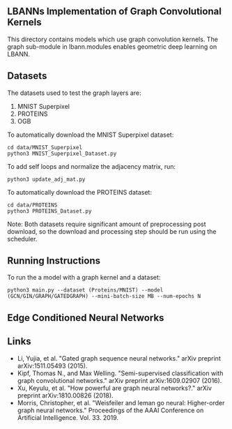 ## LBANNs Implementation of Graph Convolutional Kernels 
This directory contains models which use graph convolution kernels. The graph sub-module in lbann.modules enables 
geometric deep learning on LBANN. 

## Datasets
The datasets used to test the graph layers are: 

1. MNIST Superpixel 
2. PROTEINS
3. OGB

To automatically download the MNIST Superpixel dataset: 

```
cd data/MNIST_Superpixel
python3 MNIST_Superpixel_Dataset.py
```

To add self loops and normalize the adjacency matrix, run: 

```
python3 update_adj_mat.py
```

To automatically download the PROTEINS dataset: 
```
cd data/PROTEINS
python3 PROTEINS_Dataset.py
```

Note: Both datasets require significant amount of preprocessing post download, so 
the download and processing step should be run using the scheduler. 


## Running Instructions 
To run the a model with a graph kernel and a dataset: 

```
python3 main.py --dataset (Proteins/MNIST) --model (GCN/GIN/GRAPH/GATEDGRAPH) --mini-batch-size MB --num-epochs N

```

## Edge Conditioned Neural Networks 

## Links 

- Li, Yujia, et al. "Gated graph sequence neural networks." arXiv preprint arXiv:1511.05493 (2015).
- Kipf, Thomas N., and Max Welling. "Semi-supervised classification with graph convolutional networks." arXiv preprint arXiv:1609.02907 (2016).
- Xu, Keyulu, et al. "How powerful are graph neural networks?." arXiv preprint arXiv:1810.00826 (2018).
- Morris, Christopher, et al. "Weisfeiler and leman go neural: Higher-order graph neural networks." Proceedings of the AAAI Conference on Artificial Intelligence. Vol. 33. 2019.
